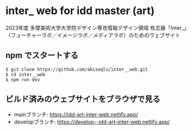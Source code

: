 # inter_ web for idd master (art)

2023年度 多摩美術大学大学院デザイン専攻情報デザイン領域 有志展「Inter_」（フューチャーラボ／イメージラボ／メディアラボ）のためのウェブサイト

## npm でスタートする

```shell
$ git clone https://github.com/akisoqls/inter__web.git
$ cd inter__web
$ npm run dev
```

## ビルド済みのウェブサイトをブラウザで見る

- mainブランチ: <https://idd-art-inter-web.netlify.app/>
- developブランチ: <https://develop--idd-art-inter-web.netlify.app/>
